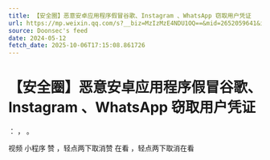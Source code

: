 ```yaml
---
title: 【安全圈】恶意安卓应用程序假冒谷歌、Instagram 、WhatsApp 窃取用户凭证
url: https://mp.weixin.qq.com/s?__biz=MzIzMzE4NDU1OQ==&mid=2652059641&idx=3&sn=99953c53d02426fbb63233137c61466a
source: Doonsec's feed
date: 2024-05-12
fetch_date: 2025-10-06T17:15:08.861726
---
```


# 【安全圈】恶意安卓应用程序假冒谷歌、Instagram 、WhatsApp 窃取用户凭证

：
，
。

视频
小程序
赞
，轻点两下取消赞
在看
，轻点两下取消在看